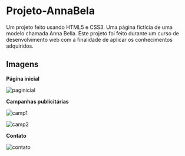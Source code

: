 # Projeto-AnnaBela

Um projeto feito usando HTML5 e CSS3. Uma página fictícia de uma modelo chamada Anna Bella. Este projeto foi feito durante um curso de desenvolvimento web com a finalidade de aplicar os conhecimentos adquiridos.

## Imagens

**Página inicial**

![paginicial](https://user-images.githubusercontent.com/60331328/151193213-7f975bde-704d-40b5-88e0-d70059952551.png)

**Campanhas publicitárias**

![camp1](https://user-images.githubusercontent.com/60331328/151193392-7643d0fc-d55b-4f5a-bf6a-39b64ee29525.png)

![camp2](https://user-images.githubusercontent.com/60331328/151193448-5900f911-c656-4e42-a90b-bb47f30617fd.png)

**Contato**

![contato](https://user-images.githubusercontent.com/60331328/151193512-616ded1e-2d17-4257-88fd-3aa244b3c1da.png)
